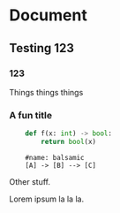 # Document


## Testing 123


### 123


Things things things


### A fun title


```python
    def f(x: int) -> bool:
        return bool(x)
```

```nomnoml
    #name: balsamic
    [A] -> [B] --> [C]
```


Other stuff.

Lorem ipsum la la la.
